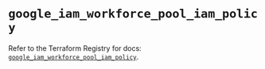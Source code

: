 # `google_iam_workforce_pool_iam_policy`

Refer to the Terraform Registry for docs: [`google_iam_workforce_pool_iam_policy`](https://registry.terraform.io/providers/hashicorp/google-beta/6.48.0/docs/resources/google_iam_workforce_pool_iam_policy).
